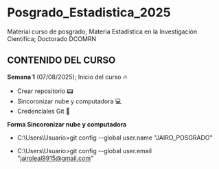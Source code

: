 # Posgrado_Estadistica_2025
Material curso de posgrado; Materia Estadística en la Investigación Científica; Doctorado DCOMRN

## CONTENIDO DEL CURSO

**Semana 1** (07/08/2025); Inicio del curso :fire:

+ Crear repositorio :pager:
+ Sincoronizar nube y computadora :computer:
+ Credenciales Git :key:

**Forma Sincoronizar nube y computadora**

+ C:\Users\Usuario>git config --global user.name "JAIRO_POSGRADO"

+ C:\Users\Usuario>git config --global user.email "jairoleal9915@gmail.com"
